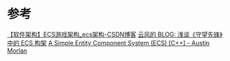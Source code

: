 


# 参考
[【软件架构】ECS游戏架构\_ecs架构-CSDN博客](https://blog.csdn.net/qq_43413788/article/details/129541074)
[云风的 BLOG: 浅谈《守望先锋》中的 ECS 构架](https://blog.codingnow.com/2017/06/overwatch_ecs.html)
[A Simple Entity Component System (ECS) \[C++\] - Austin Morlan](https://austinmorlan.com/posts/entity_component_system/)

